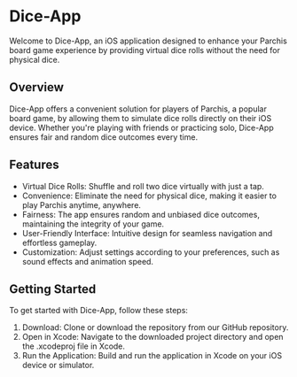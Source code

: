 # Dice-App
Welcome to Dice-App, an iOS application designed to enhance your Parchis board game experience by providing virtual dice rolls without the need for physical dice.

## Overview
Dice-App offers a convenient solution for players of Parchis, a popular board game, by allowing them to simulate dice rolls directly on their iOS device. Whether you're playing with friends or practicing solo, Dice-App ensures fair and random dice outcomes every time.

## Features
- Virtual Dice Rolls: Shuffle and roll two dice virtually with just a tap.
- Convenience: Eliminate the need for physical dice, making it easier to play Parchis anytime, anywhere.
- Fairness: The app ensures random and unbiased dice outcomes, maintaining the integrity of your game.
- User-Friendly Interface: Intuitive design for seamless navigation and effortless gameplay.
- Customization: Adjust settings according to your preferences, such as sound effects and animation speed.
  
## Getting Started
To get started with Dice-App, follow these steps:

1. Download: Clone or download the repository from our GitHub repository.
2. Open in Xcode: Navigate to the downloaded project directory and open the .xcodeproj file in Xcode.
3. Run the Application: Build and run the application in Xcode on your iOS device or simulator.
